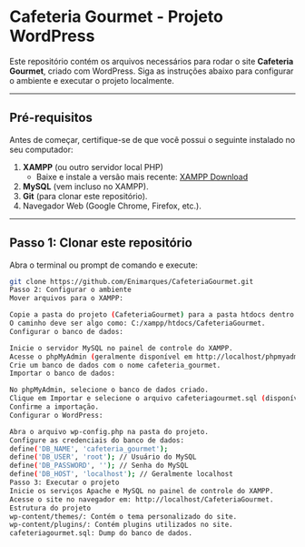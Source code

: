 # Cafeteria Gourmet - Projeto WordPress

Este repositório contém os arquivos necessários para rodar o site **Cafeteria Gourmet**, criado com WordPress. Siga as instruções abaixo para configurar o ambiente e executar o projeto localmente.

---

## **Pré-requisitos**
Antes de começar, certifique-se de que você possui o seguinte instalado no seu computador:
1. **XAMPP** (ou outro servidor local PHP)
   - Baixe e instale a versão mais recente: [XAMPP Download](https://www.apachefriends.org/download.html)
2. **MySQL** (vem incluso no XAMPP).
3. **Git** (para clonar este repositório).
4. Navegador Web (Google Chrome, Firefox, etc.).

---

## **Passo 1: Clonar este repositório**
Abra o terminal ou prompt de comando e execute:

```bash
git clone https://github.com/Enimarques/CafeteriaGourmet.git
Passo 2: Configurar o ambiente
Mover arquivos para o XAMPP:

Copie a pasta do projeto (CafeteriaGourmet) para a pasta htdocs dentro do diretório onde o XAMPP foi instalado.
O caminho deve ser algo como: C:/xampp/htdocs/CafeteriaGourmet.
Configurar o banco de dados:

Inicie o servidor MySQL no painel de controle do XAMPP.
Acesse o phpMyAdmin (geralmente disponível em http://localhost/phpmyadmin).
Crie um banco de dados com o nome cafeteria_gourmet.
Importar o banco de dados:

No phpMyAdmin, selecione o banco de dados criado.
Clique em Importar e selecione o arquivo cafeteriagourmet.sql (disponível neste repositório).
Confirme a importação.
Configurar o WordPress:

Abra o arquivo wp-config.php na pasta do projeto.
Configure as credenciais do banco de dados:
define('DB_NAME', 'cafeteria_gourmet');
define('DB_USER', 'root'); // Usuário do MySQL
define('DB_PASSWORD', ''); // Senha do MySQL
define('DB_HOST', 'localhost'); // Geralmente localhost
Passo 3: Executar o projeto
Inicie os serviços Apache e MySQL no painel de controle do XAMPP.
Acesse o site no navegador em: http://localhost/CafeteriaGourmet.
Estrutura do projeto
wp-content/themes/: Contém o tema personalizado do site.
wp-content/plugins/: Contém plugins utilizados no site.
cafeteriagourmet.sql: Dump do banco de dados.
